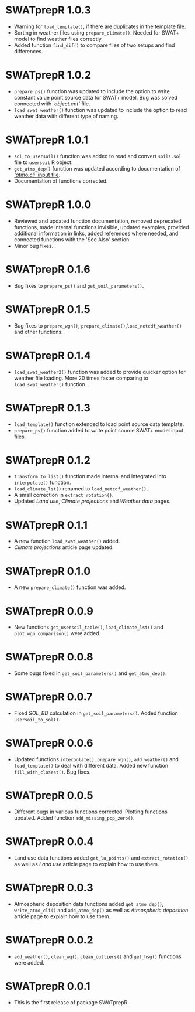 # SWATprepR 1.0.3
* Warning for `load_template()`, if there are duplicates in the template file.
* Sorting in weather files using `prepare_climate()`. Needed for SWAT+ model to find weather files correctly.
* Added function `find_dif()` to compare files of two setups and find differences. 

# SWATprepR 1.0.2
* `prepare_ps()` function was updated to include the option to write constant value point source data for SWAT+ model. Bug was solved connected with *'object.cnt'* file. 
* `load_swat_weather()` function was updated to include the option to read weather data with different type of naming.

# SWATprepR 1.0.1

* `sol_to_usersoil()` function was added to read and convert `soils.sol` file to `usersoil` R object.
* `get_atmo_dep()` function was updated according to documentation of [*'atmo.cli'* input file](https://swatplus.gitbook.io/io-docs/introduction/climate/atmo.cli).
* Documentation of functions corrected. 

# SWATprepR 1.0.0

* Reviewed and updated function documentation, removed deprecated functions, made internal functions invisible, updated examples, provided additional information in links, added references where needed, and connected functions with the 'See Also' section.
* Minor bug fixes.

# SWATprepR 0.1.6

* Bug fixes to `prepare_ps()` and `get_soil_parameters()`.

# SWATprepR 0.1.5

* Bug fixes to `prepare_wgn()`, `prepare_climate()`,`load_netcdf_weather()` and other functions. 

# SWATprepR 0.1.4

* `load_swat_weather2()` function was added to provide quicker option for weather file loading. More 20 times faster comparing to `load_swat_weather()` function. 

# SWATprepR 0.1.3

* `load_template()` function extended to load point source data template. 
* `prepare_ps()` function added to write point source SWAT+ model input files.

# SWATprepR 0.1.2

* `transform_to_list()` function made internal and integrated into `interpolate()` function.
* `load_climate_lst()` renamed to `load_netcdf_weather()`.
* A small correction in `extract_rotation()`.
* Updated *Land use*, *Climate projections* and *Weather data* pages.

# SWATprepR 0.1.1

* A new function `load_swat_weather()` added.
* *Climate projections* article page updated. 

# SWATprepR 0.1.0

* A new `prepare_climate()` function was added.

# SWATprepR 0.0.9 

* New functions `get_usersoil_table()`, `load_climate_lst()` and `plot_wgn_comparison()` were added. 

# SWATprepR 0.0.8

* Some bugs fixed in `get_soil_parameters()` and `get_atmo_dep()`.

# SWATprepR 0.0.7

* Fixed *SOL_BD* calculation in `get_soil_parameters()`. Added function `usersoil_to_sol()`. 

# SWATprepR 0.0.6

* Updated functions `interpolate()`, `prepare_wgn()`, `add_weather()` and `load_template()` to deal with different data. Added new function `fill_with_closest()`. Bug fixes. 

# SWATprepR 0.0.5

* Different bugs in various functions corrected. Plotting functions updated. Added function `add_missing_pcp_zero()`.

# SWATprepR 0.0.4

* Land use data functions added `get_lu_points()` and `extract_rotation()` as well as *Land use* article page to explain how to use them.

# SWATprepR 0.0.3

* Atmospheric deposition data functions added `get_atmo_dep()`, `write_atmo_cli()` and `add_atmo_dep()` as well as *Atmospheric deposition* article page to explain how to use them.

# SWATprepR 0.0.2

* `add_weather()`, `clean_wq()`, `clean_outliers()` and `get_hsg()` functions were added. 

# SWATprepR 0.0.1

* This is the first release of package SWATprepR.
